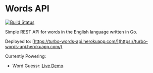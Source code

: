 # Words API

[![Build Status](https://heroku-badger.herokuapp.com/build?app_name=turbo-words-api)](https://heroku-badger.herokuapp.com/build?app_name=turbo-words-api)

Simple REST API for words in the English language written in Go.

Deployed to: [https://turbo-words-api.herokuapp.com/](https://turbo-words-api.herokuapp.com/)

Currently Powering:

- Word Guessr: [Live Demo](https://word-guessr.netlify.app/)
